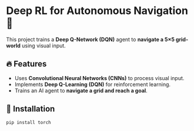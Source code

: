 # Deep RL for Autonomous Navigation 🚀

This project trains a **Deep Q-Network (DQN)** agent to **navigate a 5×5 grid-world** using visual input.

## 🔥 Features
- Uses **Convolutional Neural Networks (CNNs)** to process visual input.
- Implements **Deep Q-Learning (DQN)** for reinforcement learning.
- Trains an AI agent to **navigate a grid and reach a goal**.

## 📌 Installation
```bash
pip install torch
